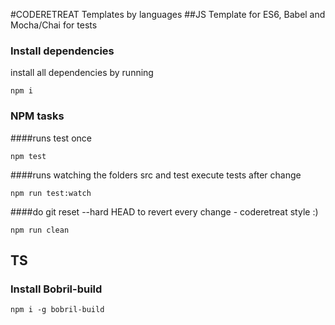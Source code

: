 #CODERETREAT Templates by languages
##JS
Template for ES6, Babel and Mocha/Chai for tests

### Install dependencies
install all dependencies by running 
    
    npm i

### NPM tasks
####runs test once
    
    npm test

####runs watching the folders src and test execute tests after change
    
    npm run test:watch

####do git reset --hard HEAD to revert every change - coderetreat style :)
    
    npm run clean
    
## TS
### Install Bobril-build
    
    npm i -g bobril-build
